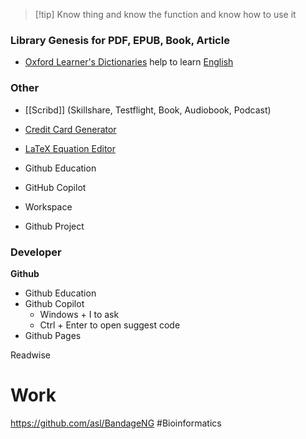 > [!tip] Know thing and know the function and know how to use it

### Library Genesis for PDF, EPUB, Book, Article

- [Oxford Learner's Dictionaries](https://www.oxfordlearnersdictionaries.com) help to learn [English](English.md)

### Other

- [[Scribd]] (Skillshare, Testflight, Book, Audiobook, Podcast)
- [Credit Card Generator](https://dnschecker.org/credit-card-generator.php)
- [LaTeX Equation Editor](https://latexeditor.lagrida.com/)

- Github Education
- GitHub Copilot 
- Workspace
- Github Project

### Developer

**Github**

- Github Education
- Github Copilot
    - Windows + I to ask
    - Ctrl + Enter to open suggest code
- Github Pages

Readwise

# Work

https://github.com/asl/BandageNG #Bioinformatics